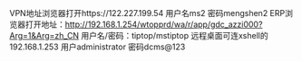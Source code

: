 VPN地址浏览器打开https://122.227.199.54
用户名ms2  密码mengshen2
ERP浏览器打开地址：http://192.168.1.254/wtopprd/wa/r/app/gdc_azzi000?Arg=1&Arg=zh_CN
用户名/密码：tiptop/mstiptop
远程桌面可连xshell的192.168.1.253
用户administrator 密码dcms@123